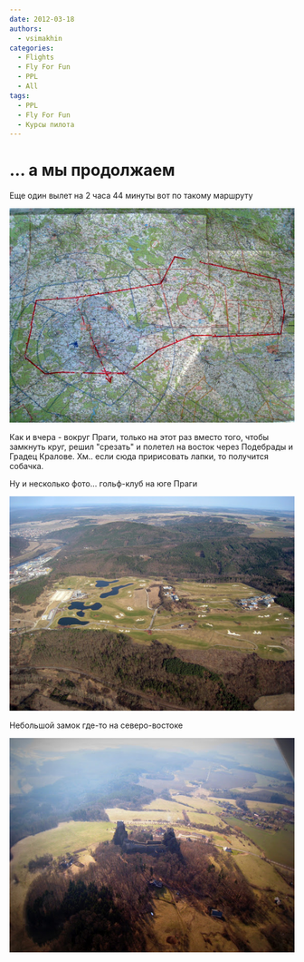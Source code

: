 ```yaml
---
date: 2012-03-18
authors:
  - vsimakhin
categories:
  - Flights
  - Fly For Fun
  - PPL
  - All
tags:
  - PPL
  - Fly For Fun
  - Курсы пилота
---
```


# … а мы продолжаем

Еще один вылет на 2 часа 44 минуты вот по такому маршруту

![](IMG_1659.jpg)

<!-- more -->

Как и вчера - вокруг Праги, только на этот раз вместо того, чтобы замкнуть круг, решил "срезать" и полетел на восток через Подебрады и Градец Кралове. Хм.. если сюда пририсовать лапки, то получится собачка.

Ну и несколько фото... гольф-клуб на юге Праги

![](IMG_1641.jpg)

Небольшой замок где-то на северо-востоке

![](IMG_1649.jpg)

